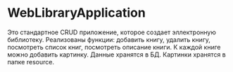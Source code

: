 # WebLibraryApplication
Это стандартное CRUD приложение, которое создает эллектронную библиотеку.
Реализованы функции: добавить книгу, удалить книгу, посмотреть список книг, посмотреть описание книги.
К каждой книге можно добавить картинку.
Данные хранятся в БД.
Картинки хранятся в папке resource.
